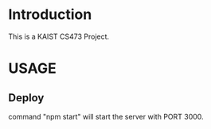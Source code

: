 # Introduction

This is a KAIST CS473 Project.

# USAGE

## Deploy

command "npm start" will start the server with PORT 3000.
